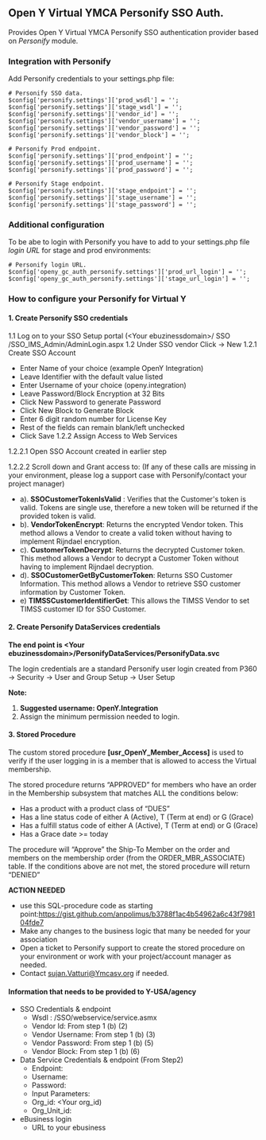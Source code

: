## Open Y Virtual YMCA Personify SSO Auth.

Provides Open Y Virtual YMCA Personify SSO authentication provider
 based on <i>Personify</i> module.

### Integration with Personify

Add Personify credentials to your settings.php file:

```
# Personify SSO data.
$config['personify.settings']['prod_wsdl'] = '';
$config['personify.settings']['stage_wsdl'] = '';
$config['personify.settings']['vendor_id'] = '';
$config['personify.settings']['vendor_username'] = '';
$config['personify.settings']['vendor_password'] = '';
$config['personify.settings']['vendor_block'] = '';

# Personify Prod endpoint.
$config['personify.settings']['prod_endpoint'] = '';
$config['personify.settings']['prod_username'] = '';
$config['personify.settings']['prod_password'] = '';

# Personify Stage endpoint.
$config['personify.settings']['stage_endpoint'] = '';
$config['personify.settings']['stage_username'] = '';
$config['personify.settings']['stage_password'] = '';
```

### Additional configuration

To be abe to login with Personify you have to add to your settings.php file
<i>login URL</i> for stage and prod environments:

```
# Personify login URL.
$config['openy_gc_auth_personify.settings']['prod_url_login'] = '';
$config['openy_gc_auth_personify.settings']['stage_url_login'] = '';

```

### How to configure your Personify for Virtual Y

#### 1. Create Personify SSO credentials

1.1 Log on to your SSO Setup portal (&lt;Your ebuzinessdomain&gt;/ SSO
/SSO_IMS_Admin/AdminLogin.aspx
1.2 Under SSO vendor Click -&gt; New
1.2.1 Create SSO Account
  - Enter Name of your choice (example OpenY Integration)
  - Leave Identifier with the default value listed
  - Enter Username of your choice (openy.integration)
  - Leave Password/Block Encryption at 32 Bits
  - Click New Password to generate Password
  - Click New Block to Generate Block
  - Enter 6 digit random number for License Key
  - Rest of the fields can remain blank/left unchecked
  - Click Save
1.2.2 Assign Access to Web Services

1.2.2.1 Open SSO Account created in earlier step

1.2.2.2 Scroll down and Grant access to: (If any of these calls are missing in your
environment, please log a support case with Personify/contact your
project manager)

  - a). **SSOCustomerTokenIsValid** : Verifies that the Customer&#39;s token is
valid. Tokens are single use, therefore a new token will be
returned if the provided token is valid.
  - b). **VendorTokenEncrypt**: Returns the encrypted Vendor token. This
method allows a Vendor to create a valid token without having to
implement Rijndael encryption.
  - c). **CustomerTokenDecrypt**: Returns the decrypted Customer token.
This method allows a Vendor to decrypt a Customer Token without
having to implement Rijndael decryption.
  - d). **SSOCustomerGetByCustomerToken**: Returns SSO Customer
Information. This method allows a Vendor to retrieve SSO
customer information by Customer Token.
  - e) **TIMSSCustomerIdentifierGet**: This allows the TIMSS Vendor to
set TIMSS customer ID for SSO Customer.

#### 2. Create Personify DataServices credentials

**The end point is &lt;Your ebuzinessdomain&gt;/PersonifyDataServices/PersonifyData.svc**

The login credentials are a standard Personify user login created from P360 -&gt; Security -&gt; User
and Group Setup -&gt; User Setup

**Note:**

1. **Suggested username: OpenY.Integration**
2. Assign the minimum permission needed to login.

#### 3. Stored Procedure

The custom stored procedure **[usr_OpenY_Member_Access]** is used to verify if the user logging in is a member that is allowed to access the Virtual membership.

The stored procedure returns “APPROVED” for members who have an order in the Membership subsystem that matches ALL the conditions below:
- Has a product with a product class of “DUES”
- Has a line status code of either A (Active), T (Term at end) or G (Grace)
- Has a fulfill status code of either A (Active), T (Term at end) or G (Grace)
- Has a Grace date >= today

The procedure will “Approve” the Ship-To Member on the order and members on the membership order (from the ORDER_MBR_ASSOCIATE) table. If the conditions above are not met, the stored procedure will return “DENIED”

**ACTION NEEDED**

- use this SQL-procedure code as starting point:https://gist.github.com/anpolimus/b3788f1ac4b54962a6c43f798104fde7
- Make any changes to the business logic that many be needed for your association
- Open a ticket to Personify support to create the stored procedure on your environment or work with your project/account manager as needed.
- Contact sujan.Vatturi@Ymcasv.org if needed.

#### Information that needs to be provided to Y-USA/agency
- SSO Credentials & endpoint
  - Wsdl : <Your ebusinessdomain>/SSO/webservice/service.asmx
  - Vendor Id: From step 1 (b) (2)
  - Vendor Username: From step 1 (b) (3)
  - Vendor Password: From step 1 (b) (5)
  - Vendor Block: From step 1 (b) (6)
- Data Service Credentials & endpoint (From Step2)
  - Endpoint:  
  - Username:
  - Password:
  - Input Parameters: 
  - Org_id: <Your org_id)
  - Org_Unit_id: <your org Unit ID>
- eBusiness login
  - URL to your ebusiness
